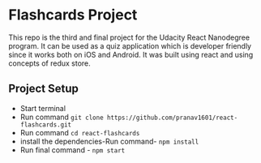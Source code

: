 # Flashcards Project

This repo is the third and final project for the Udacity React Nanodegree program.
It can be used as a quiz application which is developer friendly since it works both on iOS and Android. 
It was built using react and using concepts of redux store.

## Project Setup

* Start terminal
* Run command `git clone https://github.com/pranav1601/react-flashcards.git`
* Run command `cd react-flashcards`
* install the dependencies-Run command- `npm install`
* Run final command - `npm start`


